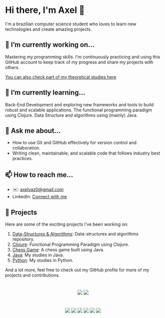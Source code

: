 # Hi there, I'm Axel 👋

I'm a brazilian computer science student who loves to learn new technologies and create amazing projects.

## 🔭 I’m currently working on...

Mastering my programming skills. I'm continuously practicing and using this GitHub account to keep track of my progress and share my projects with others.

[You can also check part of my theoretical studies here](https://axelvaz.notion.site/axelvaz/Coding-Studies-9e9d3a7c6e5243f68a230eddf5f5048f)

## 🌱 I’m currently learning...

Back-End Development and exploring new frameworks and tools to build robust and scalable applications.
The functional programming paradigm using Clojure.
Data Structure and algorithms using (mainly) Java.

## 💬 Ask me about...

- How to use Git and GitHub effectively for version control and collaboration.
- Writing clean, maintainable, and scalable code that follows industry best practices.

## 📫 How to reach me...

- ✉️: axelvaz0@gmail.com
- LinkedIn: [Connect with me](https://www.linkedin.com/in/axelvaz/)

## 🚀 Projects

Here are some of the exciting projects I've been working on:


1. [Data-Structures & Algorithms](https://github.com/Axelvazslima/data-structures): Data-structures and algorithms repository.
2. [Clojure](https://github.com/Axelvazslima/clojure-codes): Functional Programming Paradigm using Clojure.
3. [Chess Game](https://github.com/Axelvazslima/chess-java): A chess game built using Java.
4. [Java](https://github.com/Axelvazslima/java-practices): My studies in Java.
5. [Python](https://github.com/Axelvazslima/practices-python): My studies in Python.

And a lot more, feel free to check out my GitHub profile for more of my projects and contributions.

#
<div style = "flex" align="center">
<img src="https://github-readme-stats.vercel.app/api/top-langs/?username=Axelvazslima&theme=tokyonight" />
<img src="https://github-readme-streak-stats.herokuapp.com/?user=Axelvazslima&theme=tokyonight" />
</div>

#
<div style = "flex" align="center">
  <img src="https://img.shields.io/badge/OpenJDK-ED8B00?style=for-the-badge&logo=openjdk&logoColor=white" />
  <img src="https://img.shields.io/badge/Python-FFD43B?style=for-the-badge&logo=python&logoColor=blue" />
  <img src="https://img.shields.io/badge/VIM-%2311AB00.svg?&style=for-the-badge&logo=vim&logoColor=white" />
  <img src="https://img.shields.io/badge/IntelliJ_IDEA-000000.svg?style=for-the-badge&logo=intellij-idea&logoColor=white" />
  <img src="https://img.shields.io/badge/GIT-E44C30?style=for-the-badge&logo=git&logoColor=white" />
  <img src="https://img.shields.io/badge/tmux-1BB91F?style=for-the-badge&logo=tmux&logoColor=white" />
</div>

